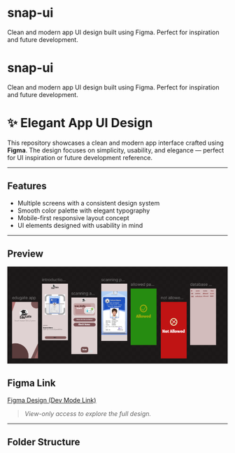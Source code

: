 # snap-ui
Clean and modern app UI design built using Figma. Perfect for inspiration and future development.
# snap-ui
Clean and modern app UI design built using Figma. Perfect for inspiration and future development.
# ✨ Elegant App UI Design

This repository showcases a clean and modern app interface crafted using **Figma**. The design focuses on simplicity, usability, and elegance — perfect for UI inspiration or future development reference.

---

##  Features

-  Multiple screens with a consistent design system  
- Smooth color palette with elegant typography  
-  Mobile-first responsive layout concept  
-  UI elements designed with usability in mind

---

## Preview

![Design Screenshot](uiimage.png)

## Figma Link

[Figma Design (Dev Mode Link)](https://www.figma.com/design/MteXhYmthSOi3CPIYSZvLt/id_detection-design?node-id=0-1&m=dev&t=B3Iyc9BaEtbuSANs-1)  
> _View-only access to explore the full design._

---

## Folder Structure

